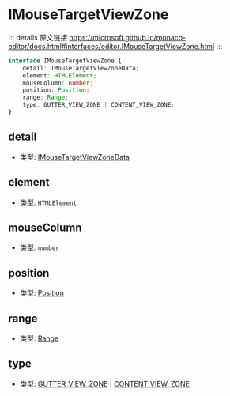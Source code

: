 # IMouseTargetViewZone

<backTop />
        
::: details 原文链接
https://microsoft.github.io/monaco-editor/docs.html#interfaces/editor.IMouseTargetViewZone.html
:::

```ts
interface IMouseTargetViewZone {
    detail: IMouseTargetViewZoneData;
    element: HTMLElement;
    mouseColumn: number;
    position: Position;
    range: Range;
    type: GUTTER_VIEW_ZONE | CONTENT_VIEW_ZONE;
}
```

## detail
- 类型: [IMouseTargetViewZoneData](/api/editor/IMouseTargetViewZoneData.md)
## element
- 类型: `HTMLElement`
## mouseColumn
- 类型: `number`
## position
- 类型: [Position](/api/Position.md)
## range
- 类型: [Range](/api/Range.md)
## type
- 类型: [GUTTER_VIEW_ZONE](/api/editor/MouseTargetType.md#gutter-view-zone) | [CONTENT_VIEW_ZONE](/api/editor/MouseTargetType.md#content-view-zone)